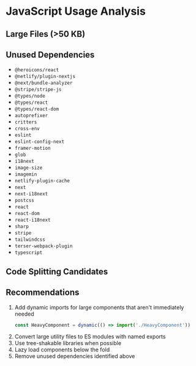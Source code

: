 # JavaScript Usage Analysis

## Large Files (>50 KB)


## Unused Dependencies
- `@heroicons/react`
- `@netlify/plugin-nextjs`
- `@next/bundle-analyzer`
- `@stripe/stripe-js`
- `@types/node`
- `@types/react`
- `@types/react-dom`
- `autoprefixer`
- `critters`
- `cross-env`
- `eslint`
- `eslint-config-next`
- `framer-motion`
- `glob`
- `i18next`
- `image-size`
- `imagemin`
- `netlify-plugin-cache`
- `next`
- `next-i18next`
- `postcss`
- `react`
- `react-dom`
- `react-i18next`
- `sharp`
- `stripe`
- `tailwindcss`
- `terser-webpack-plugin`
- `typescript`

## Code Splitting Candidates


## Recommendations
1. Add dynamic imports for large components that aren't immediately needed
   ```jsx
   const HeavyComponent = dynamic(() => import('./HeavyComponent'))
   ```
2. Convert large utility files to ES modules with named exports
3. Use tree-shakable libraries when possible
4. Lazy load components below the fold
5. Remove unused dependencies identified above
